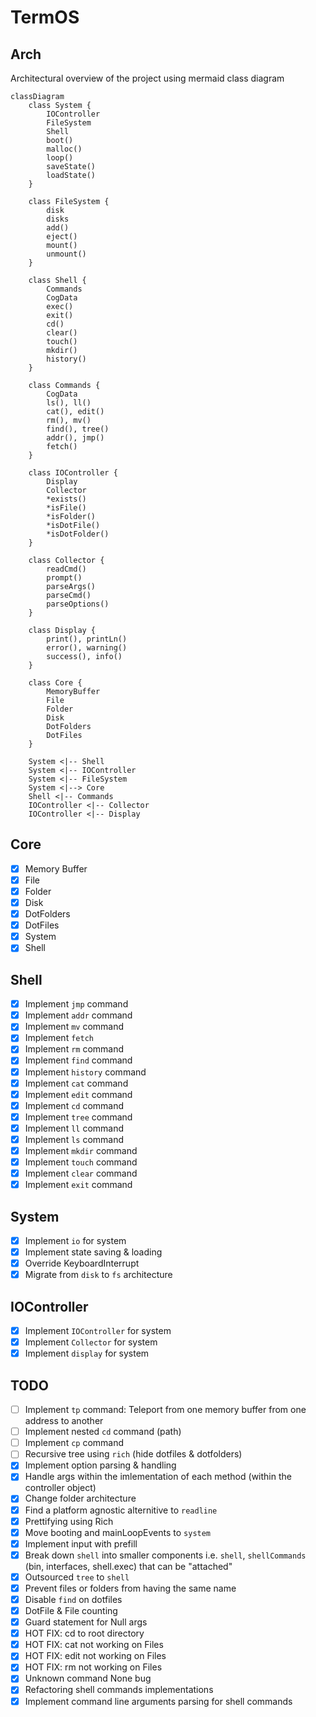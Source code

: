 # TermOS

## Arch

Architectural overview of the project using mermaid class diagram

```mermaid
classDiagram
    class System {
        IOController
        FileSystem
        Shell
        boot()
        malloc()
        loop()
        saveState()
        loadState()
    }

    class FileSystem {
        disk
        disks
        add()
        eject()
        mount()
        unmount()
    }

    class Shell {
        Commands
        CogData
        exec()
        exit()
        cd()
        clear()
        touch()
        mkdir()
        history()
    }

    class Commands {
        CogData
        ls(), ll()
        cat(), edit()
        rm(), mv()
        find(), tree()
        addr(), jmp()
        fetch()
    }

    class IOController {
        Display
        Collector
        *exists()
        *isFile()
        *isFolder()
        *isDotFile()
        *isDotFolder()
    }

    class Collector {
        readCmd()
        prompt()
        parseArgs()
        parseCmd()
        parseOptions()
    }

    class Display {
        print(), printLn()
        error(), warning()
        success(), info()
    }

    class Core {
        MemoryBuffer
        File
        Folder
        Disk
        DotFolders
        DotFiles
    }

    System <|-- Shell
    System <|-- IOController
    System <|-- FileSystem
    System <|--> Core
    Shell <|-- Commands
    IOController <|-- Collector
    IOController <|-- Display

```

## Core

- [x] Memory Buffer
- [x] File
- [x] Folder
- [x] Disk
- [x] DotFolders
- [x] DotFiles
- [x] System
- [x] Shell

## Shell

- [x] Implement `jmp` command
- [x] Implement `addr` command
- [x] Implement `mv` command
- [x] Implement `fetch`
- [x] Implement `rm` command
- [x] Implement `find` command
- [x] Implement `history` command
- [x] Implement `cat` command
- [x] Implement `edit` command
- [x] Implement `cd` command
- [x] Implement `tree` command
- [x] Implement `ll` command
- [x] Implement `ls` command
- [x] Implement `mkdir` command
- [x] Implement `touch` command
- [x] Implement `clear` command
- [x] Implement `exit` command

## System

- [x] Implement `io` for system
- [x] Implement state saving & loading
- [x] Override KeyboardInterrupt
- [x] Migrate from `disk` to `fs` architecture

## IOController

- [x] Implement `IOController` for system
- [x] Implement `Collector` for system
- [x] Implement `display` for system

## TODO

- [ ] Implement `tp` command: Teleport from one memory buffer from one address to another
- [ ] Implement nested `cd` command (path)
- [ ] Implement `cp` command
- [ ] Recursive tree using `rich` (hide dotfiles & dotfolders)
- [x] Implement option parsing & handling
- [x] Handle args within the imlementation of each method (within the controller object)
- [x] Change folder architecture
- [x] Find a platform agnostic alternitive to `readline`
- [x] Prettifying using Rich
- [x] Move booting and mainLoopEvents to `system`
- [x] Implement input with prefill
- [x] Break down `shell` into smaller components i.e. `shell`, `shellCommands` (bin, interfaces, shell.exec) that can be "attached"
- [x] Outsourced `tree` to `shell`
- [x] Prevent files or folders from having the same name
- [x] Disable `find` on dotfiles
- [x] DotFile & File counting
- [x] Guard statement for Null args
- [x] HOT FIX: cd to root directory
- [x] HOT FIX: cat not working on Files
- [x] HOT FIX: edit not working on Files
- [x] HOT FIX: rm not working on Files
- [x] Unknown command None bug
- [x] Refactoring shell commands implementations
- [x] Implement command line arguments parsing for shell commands
